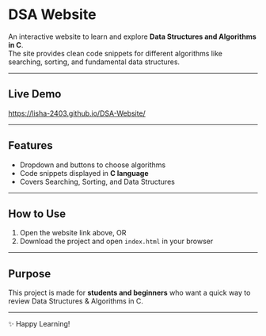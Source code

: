 #  DSA Website

An interactive website to learn and explore **Data Structures and Algorithms in C**.  
The site provides clean code snippets for different algorithms like searching, sorting, and fundamental data structures.

---

##  Live Demo
https://lisha-2403.github.io/DSA-Website/

---

##  Features
- Dropdown and buttons to choose algorithms  
- Code snippets displayed in **C language**  
- Covers Searching, Sorting, and Data Structures
  
---

## How to Use
1. Open the website link above, OR  
2. Download the project and open `index.html` in your browser  

---

##  Purpose
This project is made for **students and beginners** who want a quick way to review Data Structures & Algorithms in C.  

---
✨ Happy Learning!
